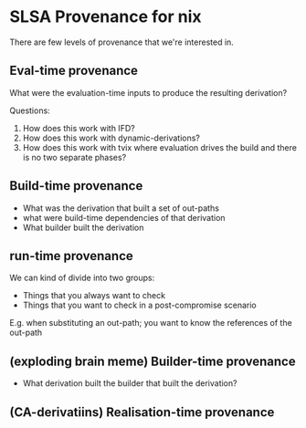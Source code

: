 # SLSA Provenance for nix

There are few levels of provenance that we're interested in.

## Eval-time provenance

What were the evaluation-time inputs to produce the resulting derivation?

Questions:

1. How does this work with IFD? 
2. How does this work with dynamic-derivations?
2. How does this work with tvix where evaluation drives the build and there is no two separate phases?


## Build-time provenance

* What was the derivation that built a set of out-paths
* what were build-time dependencies of that derivation
* What builder built the derivation

## run-time provenance


We can kind of divide into two groups:

* Things that you always want to check
* Things that you want to check in a post-compromise scenario

E.g. when substituting an out-path; you want to know the references of the out-path 



## (exploding brain meme) Builder-time provenance

* What derivation built the builder that built the derivation?

## (CA-derivatiins) Realisation-time provenance